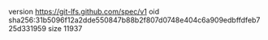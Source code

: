 version https://git-lfs.github.com/spec/v1
oid sha256:31b5096f12a2dde550847b88b2f807d0748e404c6a909edbffdfeb725d331959
size 11937
